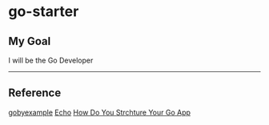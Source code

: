 # go-starter

## My Goal 

I will be the Go Developer

---

## Reference

[gobyexample](https://gobyexample.com)
[Echo](https://echo.labstack.com/)
[How Do You Strchture Your Go App](https://www.youtube.com/watch?v=oL6JBUk6tj0&t=2443s)